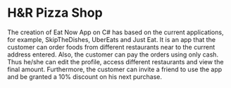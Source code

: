 # H&R Pizza Shop
The creation of Eat Now App on C# has based on the current applications, for example, SkipTheDishes, UberEats and Just Eat. It is an app that the customer can order foods from different restaurants near to the current address entered.  Also, the customer can pay the orders using only cash. Thus he/she can edit the profile, access different restaurants and view the final amount. Furthermore, the customer can invite a friend to use the app and be granted a 10% discount on his next purchase.
